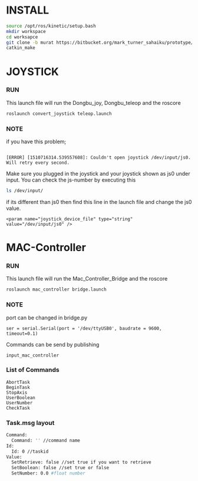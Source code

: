 # INSTALL

``` bash 
source /opt/ros/kinetic/setup.bash
mkdir workspace
cd worksapce
git clone -b murat https://bitbucket.org/mark_turner_sahaiku/prototype/src
catkin_make
```
# JOYSTICK
### RUN

This launch file will run the Dongbu_joy, Dongbu_teleop and the roscore

``` bash 
roslaunch convert_joystick teleop.launch
```

### NOTE

if you have this problem;
```

[ERROR] [1510716314.539557608]: Couldn't open joystick /dev/input/js0. Will retry every second.
```
Make sure you plugged in the joystick and your joystick shown as js0 under input.
You can check the js-number by executing this
``` bash 
ls /dev/input/
```
if its different than js0 then find this line in the launch file and change the js0 value.
```
<param name="joystick_device_file" type="string" value="/dev/input/js0" />
```

# MAC-Controller

### RUN 

This launch file will run the Mac_Controller_Bridge and the roscore

``` bash 
roslaunch mac_controller bridge.launch 
```

### NOTE

port can be changed in bridge.py 

```
ser = serial.Serial(port = '/dev/ttyUSB0', baudrate = 9600, timeout=0.1) 
```

Commands can be send by publishing 
```
input_mac_controller
```

### List of Commands
```
AbortTask
BeginTask
StopAxis
UserBoolean
UserNumber
CheckTask
```

### Task.msg layout
``` bash 
Command:
  Command: '' //command name
Id:
  Id: 0 //taskid
Value:
  SetRetrieve: false //set true if you want to retrieve
  SetBoolean: false //set true or false
  SetNumber: 0.0 #float number
```
